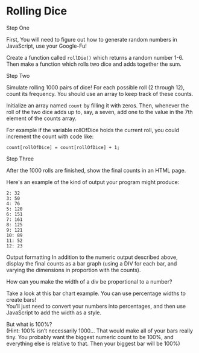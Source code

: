 # Rolling Dice


Step One

First, You will need to figure out how to generate random numbers in JavaScript, use your Google-Fu!

Create a function called `rollDie()` which returns a random number 1-6.  Then make a function which rolls two dice and adds together the sum.


Step Two

Simulate rolling 1000 pairs of dice!
For each possible roll (2 through 12), count its frequency. You should use an array to keep track of these counts.

Initialize an array named `count` by filling it with zeros. Then, whenever the roll of the two dice adds up to, say, a seven, add one to the value in the 7th element of the counts array.

For example if the variable rollOfDice holds the current roll, you could increment the count with code like:

    count[rollOfDice] = count[rollOfDice] + 1;


Step Three

After the 1000 rolls are finished, show the final counts in an HTML page.

Here's an example of the kind of output your program might produce:

    2: 32  
    3: 50  
    4: 76  
    5: 120  
    6: 151  
    7: 161  
    8: 125  
    9: 121  
    10: 89  
    11: 52  
    12: 23

Output formatting
In addition to the numeric output described above, display the final counts as a bar graph (using a DIV for each bar, and varying the dimensions in proportion with the counts).

How can you make the width of a div be proportional to a number? 

Take a look at this bar chart example.  You can use percentage widths to create bars!  
You’ll just need to convert your numbers into percentages, and then use JavaScript to add the width as a style.

But what is 100%?  
(Hint: 100% isn’t necessarily 1000… That would make all of your bars really tiny.  You probably want the biggest numeric count to be 100%, and everything else is relative to that.  Then your biggest bar will be 100%)

